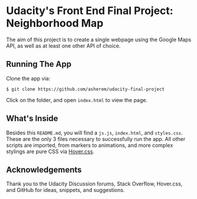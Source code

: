# Udacity's Front End Final Project: Neighborhood Map

The aim of this project is to create a single webpage using the Google Maps API, as well as at least one other
API of choice.

## Running The App

Clone the app via:

`$ git clone https://github.com/asherem/udacity-final-project`

Click on the folder, and open `index.html` to view the page.

## What's Inside

Besides this `README.md`, you will find a `js.js`, `index.html`, and `styles.css`. These are the only 3 files
necessary to successfully run the app. All other scripts are imported, from markers to animations, and
more complex stylings are pure CSS via [Hover.css](http://ianlunn.github.io/Hover).

## Acknowledgements

Thank you to the Udacity Discussion forums, Stack Overflow, Hover.css, and GitHub for ideas, snippets, and
suggestions.